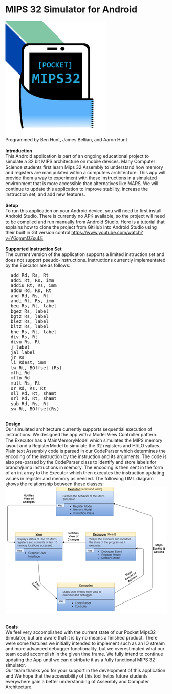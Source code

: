 # MIPS 32 Simulator for Android
                                                                                      
![logo](Images/logo.png)                                                                                               
Programmed by Ben Hunt, James Bellian, and Aaron Hunt <br> <br> 
<strong> Introduction </strong> <br>
This Android application is part of an ongoing educational project to simulate a 32 bit MIPS architecture on mobile devices. Many Computer Science students first learn Mips 32 Assembly to understand how memory and registers are manipulated within a computers architecture. This app will provide them a way to experiment with these instructions in a simulated environment that is more accessible than alternatives like MARS. We will continue to update this application to improve stability, increase the instruction set, and add new features. <br> 
<br> 
<strong>Setup</strong> <br> To run this application on your Android device, you will need to first install Android Studio. There is currently no APK available, so the project will need to be compiled and run manually from Android Studio. Here is a tutorial that explains how to clone the project from GitHub into Android Studio using their built in Git version control https://www.youtube.com/watch?v=Y6gmmQZsuLE<br> <br> 
<strong>Supported Instruction Set</strong> <br> 
The current version of the application supports a limited instruction set and does not support pseudo-instructions. Instructions currently implementated by the Executor are as follows:
<pre>
  add Rd, Rs, Rt      
  addi Rt, Rs, imm
  addiu Rt, Rs, imm 
  addu Rd, Rs, Rt
  and Rd, Rs, Rt      
  andi Rt, Rs, imm
  beq Rs, Rt, label       
  bgez Rs, label
  bgtz Rs, label      
  blez Rs, label
  bltz Rs, label      
  bne Rs, Rt, label
  div Rs, Rt      
  divu Rs, Rt
  j label
  jal label
  jr Rs 
  li Rdest, imm 
  lw Rt, BOffset (Rs) 
  mfhi Rd 
  mflo Rd 
  mult Rs, Rt 
  or Rd, Rs, Rt 
  sll Rd, Rt, shamt
  srl Rd, Rt, shamt
  sub Rd, Rs, Rt
  sw Rt, BOffset(Rs)
  </pre>
  <strong> Design </strong> <br>
  Our simulated architecture currently supports sequential execution of instructions. We designed the app with a Model View Controller pattern. The Executor has a MainMemoryModel which simulates the MIPS memory layout and a RegisterModel to simulate the 32 registers and HI/LO values. Plain text Assembly code is parsed in our CodeParser which determines the encoding of the instruction by the instruction and its arguments. The code is also pre-parsed by the CodeParser class to identify and store labels for branch/jump instructions in memory. The encoding is then sent in the form of an int array to the Executor which then executes the instruction updating values in register and memory as needed. The following UML diagram shows the relationship between these classes:
![uml](Images/UML.png)

<br> 
<strong> Goals </strong> <br> 
We feel very accomplished with the current state of our Pocket Mips32 Simulator, but are aware that it is by no means a finished product. There were some features we initially intended to implement such as an IO stream and more advanced debugger functionality, but we overestimated what our team could accomplish in the given time frame. We fully intend to continue updating the App until we can distribute it as a fully functional MIPS 32 simulator. <br> Our team thanks you for your support in the development of this application and We hope that the accessibility of this tool helps future students everywhere gain a better understanding of Assembly and Computer Architecture.

  
  
